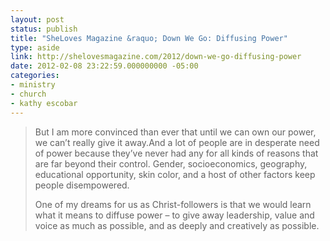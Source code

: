 ```yaml
---
layout: post
status: publish
title: "SheLoves Magazine &raquo; Down We Go: Diffusing Power"
type: aside
link: http://shelovesmagazine.com/2012/down-we-go-diffusing-power
date: 2012-02-08 23:22:59.000000000 -05:00
categories:
- ministry
- church
- kathy escobar
---
```

> But I am more convinced than ever that until we can own our power, we can&rsquo;t really give it away.And a lot of people are in desperate need of power because they&rsquo;ve never had any for all kinds of reasons that are far beyond their control.  Gender, socioeconomics, geography, educational opportunity, skin color, and a host of other factors keep people disempowered.
> 
> One of my dreams for us as Christ-followers is that we would learn what it means to diffuse power &ndash; to give away leadership, value and voice as much as possible, and as deeply and creatively as possible.
